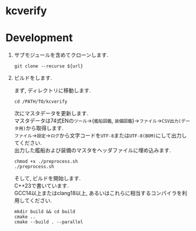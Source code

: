 # kcverify

# Development

1. サブモジュールを含めてクローンします.

    ```
    git clone --recurse ${url}
    ```

2. ビルドをします.

    まず, ディレクトリに移動します.

    ```
    cd /PATH/TO/kcverify
    ```

    次にマスタデータを更新します.  
    マスタデータは74式ENの`ツール`->{`艦船図鑑`, `装備図鑑`}->`ファイル`->`CSV出力(データ用)`から取得します.  
    `ファイル`->`設定`->`ログ`から文字コードを`UTF-8`または`UTF-8(BOM)`にして出力してください.  
    出力した艦船および装備のマスタをヘッダファイルに埋め込みます.

    ```
    chmod +x ./preprocess.sh
    ./preprocess.sh
    ```

    そして, ビルドを開始します.  
    C++23で書いています.  
    GCC14以上またはclang18以上, あるいはこれらに相当するコンパイラを利用してください.

    ```
    mkdir build && cd build
    cmake ..
    cmake --build . --parallel
    ```
